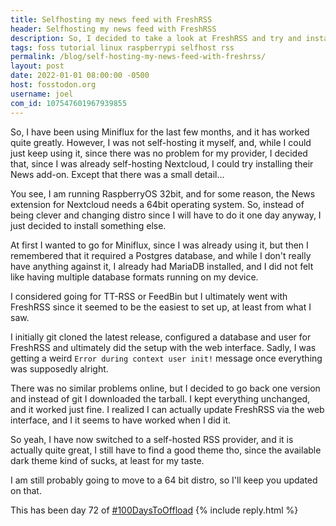 ```yaml
---
title: Selfhosting my news feed with FreshRSS
header: Selfhosting my news feed with FreshRSS
description: So, I decided to take a look at FreshRSS and try and install it by myself on my Raspberry Pi
tags: foss tutorial linux raspberrypi selfhost rss
permalink: /blog/self-hosting-my-news-feed-with-freshrss/
layout: post
date: 2022-01-01 08:00:00 -0500
host: fosstodon.org
username: joel
com_id: 107547601967939855
---
```


So, I have been using Miniflux for the last few months, and it has worked quite greatly. However, I was not self-hosting it myself, and, while I could just keep using it, since there was no problem for my provider, I decided that, since I was already self-hosting Nextcloud, I could try installing their News add-on. Except that there was a small detail...

You see, I am running RaspberryOS 32bit, and for some reason, the News extension for Nextcloud needs a 64bit operating system. So, instead of being clever and changing distro since I will have to do it one day anyway, I just decided to install something else.

At first I wanted to go for Miniflux, since I was already using it, but then I remembered that it required a Postgres database, and while I don't really have anything against it, I already had MariaDB installed, and I did not felt like having multiple database formats running on my device.

I considered going for TT-RSS or FeedBin but I ultimately went with FreshRSS since it seemed to be the easiest to set up, at least from what I saw.

I initially git cloned the latest release, configured a database and user for FreshRSS and ultimately did the setup with the web interface. Sadly, I was getting a weird `Error during context user init!` message once everything was supposedly alright.

There was no similar problems online, but I decided to go back one version and instead of git I downloaded the tarball. I kept everything unchanged, and it worked just fine. I realized I can actually update FreshRSS via the web interface, and I it seems to have worked when I did it.

So yeah, I have now switched to a self-hosted RSS provider, and it is actually quite great, I still have to find a good theme tho, since the available dark theme kind of sucks, at least for my taste.

I am still probably going to move to a 64 bit distro, so I'll keep you updated on that.

This has been day 72 of [#100DaysToOffload](https://100DaysToOffload.com)
{% include reply.html %}
